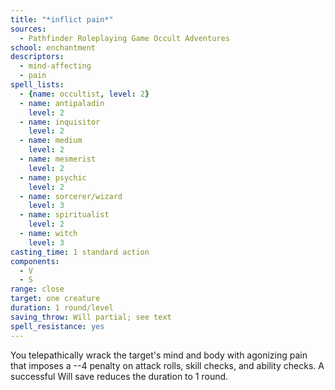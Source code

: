 ```yaml
---
title: "*inflict pain*"
sources:
  - Pathfinder Roleplaying Game Occult Adventures
school: enchantment
descriptors:
  - mind-affecting
  - pain
spell_lists:
  - {name: occultist, level: 2}
  - name: antipaladin
    level: 2
  - name: inquisitor
    level: 2
  - name: medium
    level: 2
  - name: mesmerist
    level: 2
  - name: psychic
    level: 2
  - name: sorcerer/wizard
    level: 3
  - name: spiritualist
    level: 2
  - name: witch
    level: 3
casting_time: 1 standard action
components:
  - V
  - S
range: close
target: one creature
duration: 1 round/level
saving_throw: Will partial; see text
spell_resistance: yes
---
```


You telepathically wrack the target's mind and body with agonizing pain that imposes a --4 penalty on attack rolls, skill checks, and ability checks. A successful Will save reduces the duration to 1 round.
